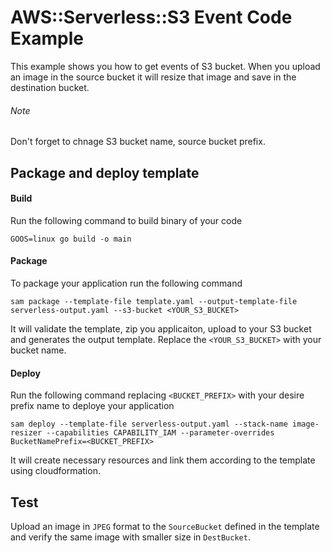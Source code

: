 # AWS::Serverless::S3 Event Code Example
This example shows you how to get events of S3 bucket. When you upload an image in the source bucket it will resize that image and save in the destination bucket.
###### Note
Don't forget to chnage S3 bucket name, source bucket prefix.

## Package and deploy template
#### Build
Run the following command to build binary of your code
```
GOOS=linux go build -o main
```
#### Package
To package your application run the following command
```
sam package --template-file template.yaml --output-template-file serverless-output.yaml --s3-bucket <YOUR_S3_BUCKET>
```
It will validate the template, zip you applicaiton, upload to your S3 bucket and generates the output template. Replace the `<YOUR_S3_BUCKET>` with your bucket name.
#### Deploy
Run the following command replacing  `<BUCKET_PREFIX>` with your desire prefix name to deploye your application
```
sam deploy --template-file serverless-output.yaml --stack-name image-resizer --capabilities CAPABILITY_IAM --parameter-overrides BucketNamePrefix=<BUCKET_PREFIX>
```
It will create necessary resources and link them according to the template using cloudformation.

## Test
Upload an image in `JPEG` format to the `SourceBucket` defined in the template and verify the same image with smaller size in `DestBucket`.

